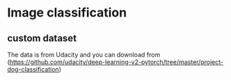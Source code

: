 

# Image classification

## custom dataset
The data is from Udacity and you can download from (https://github.com/udacity/deep-learning-v2-pytorch/tree/master/project-dog-classification)
